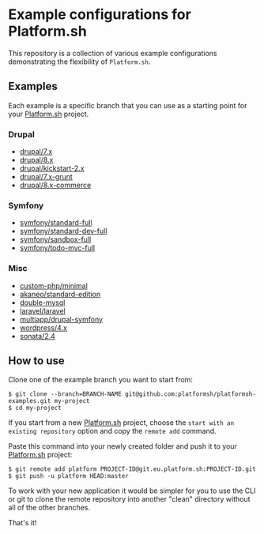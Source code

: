 
# Example configurations for Platform.sh

This repository is a collection of various example configurations demonstrating 
the flexibility of `Platform.sh`.

## Examples

Each example is a specific branch that you can use as a starting point for your 
[Platform.sh](https://platform.sh) project.

### Drupal

* [drupal/7.x](https://github.com/platformsh/platformsh-examples/tree/drupal/7.x)
* [drupal/8.x](https://github.com/platformsh/platformsh-examples/tree/drupal/8.x)
* [drupal/kickstart-2.x](https://github.com/platformsh/platformsh-examples/tree/drupal/kickstart-2.x)
* [drupal/7.x-grunt](https://github.com/platformsh/platformsh-examples/tree/drupal/7.x-grunt)
* [drupal/8.x-commerce](https://github.com/platformsh/platformsh-examples/tree/drupal/8.x-commerce)

### Symfony

* [symfony/standard-full](https://github.com/platformsh/platformsh-examples/tree/symfony/standard-full)
* [symfony/standard-dev-full](https://github.com/platformsh/platformsh-examples/tree/symfony/standard-dev-full)
* [symfony/sandbox-full](https://github.com/platformsh/platformsh-examples/tree/symfony/cmf-sandbox-full)
* [symfony/todo-mvc-full](https://github.com/platformsh/platformsh-examples/tree/symfony/todo-mvc-full)

### Misc

* [custom-php/minimal](https://github.com/platformsh/platformsh-examples/tree/custom-php/minimal)
* [akaneo/standard-edition](https://github.com/platformsh/platformsh-examples/tree/akeneo/standard-edition)
* [double-mysql](https://github.com/platformsh/platformsh-examples/tree/double-mysql)
* [laravel/laravel](https://github.com/platformsh/platformsh-examples/tree/laravel/laravel)
* [multiapp/drupal-symfony](https://github.com/platformsh/platformsh-examples/tree/multiapp/drupal-symfony)
* [wordpress/4.x](https://github.com/platformsh/platformsh-examples/tree/wordpress/4.x)
* [sonata/2.4](https://github.com/platformsh/platformsh-examples/tree/sonata/2.4)

## How to use

Clone one of the example branch you want to start from:

    $ git clone --branch=BRANCH-NAME git@github.com:platformsh/platformsh-examples.git my-project
    $ cd my-project

If you start from a new [Platform.sh](https://platform.sh) project, choose the 
`start with an existing repository` option and copy the `remote add` command. 

Paste this command into your newly created folder and push it to your 
[Platform.sh](https://platform.sh) project:

    $ git remote add platform PROJECT-ID@git.eu.platform.sh:PROJECT-ID.git
    $ git push -u platform HEAD:master

To work with your new application it would be simpler for you to use the CLI or
git to clone the remote repository into another "clean" directory without all
of the other branches.

That's it!
